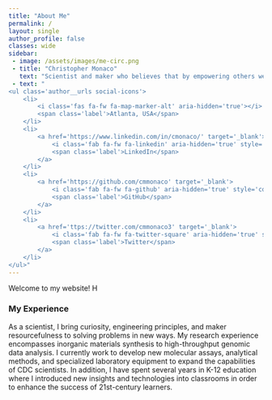 ```yaml
---
title: "About Me"
permalink: /
layout: single
author_profile: false
classes: wide
sidebar:
 - image: /assets/images/me-circ.png
 - title: "Christopher Monaco"
   text: "Scientist and maker who believes that by empowering others we empower ourselves."
 - text: "
<ul class='author__urls social-icons'>
	<li>
		<i class='fas fa-fw fa-map-marker-alt' aria-hidden='true'></i>
		<span class='label'>Atlanta, USA</span>
	</li>
	<li>
		<a href='https://www.linkedin.com/in/cmonaco/' target='_blank'>
			<i class='fab fa-fw fa-linkedin' aria-hidden='true' style='color: #007bb6;'></i>
			<span class='label'>LinkedIn</span>
		</a>
	</li>
	<li>
		<a href='https://github.com/cmmonaco' target='_blank'>
			<i class='fab fa-fw fa-github' aria-hidden='true' style='color: #171516;'></i>
			<span class='label'>GitHub</span>
		</a>
	</li>
	<li>
		<a href='ttps://twitter.com/cmmonaco3' target='_blank'>
			<i class='fab fa-fw fa-twitter-square' aria-hidden='true' style='color: #55acee;'></i>
			<span class='label'>Twitter</span>
		</a>
	</li>
</ul>"
---
```


Welcome to my website! H

### My Experience

As a scientist, I bring curiosity, engineering principles, and maker resourcefulness to solving problems in new ways. My research experience encompasses inorganic materials synthesis to high-throughput genomic data analysis. I currently work to develop new molecular assays, analytical methods, and specialized laboratory equipment to expand the capabilities of CDC scientists. In addition, I have spent several years in K-12 education where I introduced new insights and technologies into classrooms in order to enhance the success of 21st-century learners.
